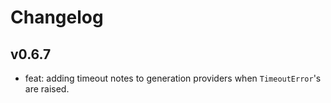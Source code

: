 # Changelog

## v0.6.7

- feat: adding timeout notes to generation providers when `TimeoutError`'s are raised.
